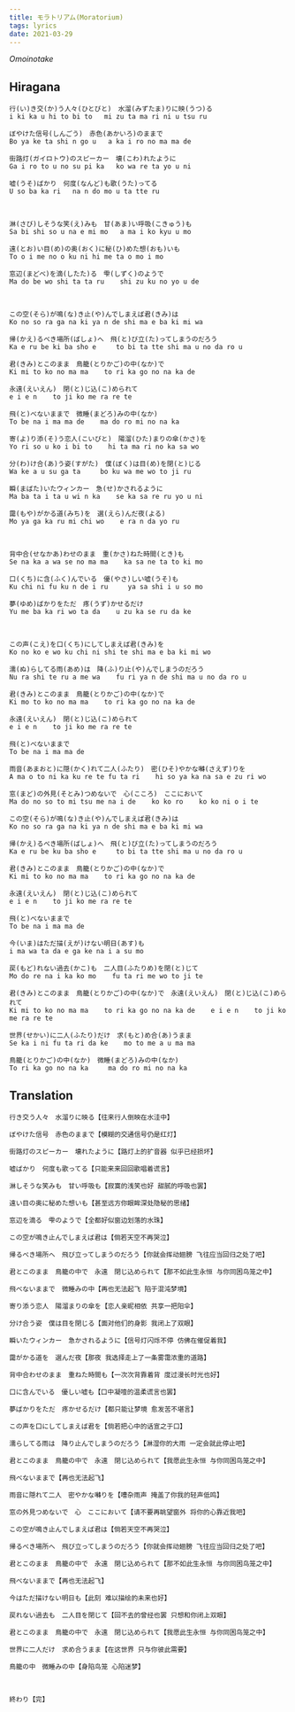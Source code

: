 ```yaml
---
title: モラトリアム(Moratorium)
tags: lyrics
date: 2021-03-29
---
```


<cite>Omoinotake</cite>

## Hiragana

    行(い)き交(か)う人々(ひとびと)　水溜(みずたま)りに映(うつ)る 
    i ki ka u hi to bi to   mi zu ta ma ri ni u tsu ru

    ぼやけた信号(しんごう)　赤色(あかいろ)のままで
    Bo ya ke ta shi n go u   a ka i ro no ma ma de

    街路灯(ガイロトウ)のスピーカー　壊(こわ)れたように
    Ga i ro to u no su pi ka   ko wa re ta yo u ni

    嘘(うそ)ばかり　何度(なんど)も歌(うた)ってる
    U so ba ka ri   na n do mo u ta tte ru

    

    淋(さび)しそうな笑(え)みも　甘(あま)い呼吸(こきゅう)も
    Sa bi shi so u na e mi mo   a ma i ko kyu u mo

    遠(とお)い目(め)の奥(おく)に秘(ひ)めた想(おも)いも
    To o i me no o ku ni hi me ta o mo i mo

    窓辺(まどべ)を滴(したた)る　雫(しずく)のようで
    Ma do be wo shi ta ta ru    shi zu ku no yo u de

    

    この空(そら)が鳴(な)き止(や)んでしまえば君(きみ)は
    Ko no so ra ga na ki ya n de shi ma e ba ki mi wa

    帰(かえ)るべき場所(ばしょ)へ　飛(と)び立(た)ってしまうのだろう
    Ka e ru be ki ba sho e     to bi ta tte shi ma u no da ro u

    君(きみ)とこのまま　鳥籠(とりかご)の中(なか)で　
    Ki mi to ko no ma ma    to ri ka go no na ka de    

    永遠(えいえん)　閉(と)じ込(こ)められて
    e i e n    to ji ko me ra re te

    飛(と)べないままで　微睡(まどろ)みの中(なか)
    To be na i ma ma de    ma do ro mi no na ka

    寄(よ)り添(そ)う恋人(こいびと)　陽溜(ひた)まりの傘(かさ)を
    Yo ri so u ko i bi to    hi ta ma ri no ka sa wo

    分(わ)け合(あ)う姿(すがた)　僕(ぼく)は目(め)を閉(と)じる
    Wa ke a u su ga ta     bo ku wa me wo to ji ru

    瞬(まばた)いたウィンカー　急(せ)かされるように
    Ma ba ta i ta u wi n ka    se ka sa re ru yo u ni

    靄(もや)がかる道(みち)を　選(えら)んだ夜(よる)
    Mo ya ga ka ru mi chi wo    e ra n da yo ru

    

    背中合(せなかあ)わせのまま　重(かさ)ねた時間(とき)も
    Se na ka a wa se no ma ma    ka sa ne ta to ki mo

    口(くち)に含(ふく)んでいる　優(やさ)しい嘘(うそ)も
    Ku chi ni fu ku n de i ru     ya sa shi i u so mo

    夢(ゆめ)ばかりをただ　疼(うず)かせるだけ
    Yu me ba ka ri wo ta da    u zu ka se ru da ke

    

    この声(こえ)を口(くち)にしてしまえば君(きみ)を
    Ko no ko e wo ku chi ni shi te shi ma e ba ki mi wo

    濡(ぬ)らしてる雨(あめ)は　降(ふ)り止(や)んでしまうのだろう
    Nu ra shi te ru a me wa    fu ri ya n de shi ma u no da ro u

    君(きみ)とこのまま　鳥籠(とりかご)の中(なか)で　
    Ki mo to ko no ma ma    to ri ka go no na ka de   

    永遠(えいえん)　閉(と)じ込(こ)められて
    e i e n    to ji ko me ra re te

    飛(と)べないままで
    To be na i ma ma de

    雨音(あまおと)に隠(かく)れて二人(ふたり)　密(ひそ)やかな囀(さえず)りを
    A ma o to ni ka ku re te fu ta ri    hi so ya ka na sa e zu ri wo

    窓(まど)の外見(そとみ)つめないで　心(こころ)　ここにおいて
    Ma do no so to mi tsu me na i de    ko ko ro    ko ko ni o i te

    この空(そら)が鳴(な)き止(や)んでしまえば君(きみ)は
    Ko no so ra ga na ki ya n de shi ma e ba ki mi wa

    帰(かえ)るべき場所(ばしょ)へ　飛(と)び立(た)ってしまうのだろう
    Ka e ru be ku ba sho e     to bi ta tte shi ma u no da ro u

    君(きみ)とこのまま　鳥籠(とりかご)の中(なか)で　
    Ki mi to ko no ma ma    to ri ka go no na ka de   

    永遠(えいえん)　閉(と)じ込(こ)められて
    e i e n    to ji ko me ra re te

    飛(と)べないままで
    To be na i ma ma de

    今(いま)はただ描(えが)けない明日(あす)も
    i ma wa ta da e ga ke na i a su mo

    戻(もど)れない過去(かこ)も　二人目(ふたりめ)を閉(と)じて
    Mo do re na i ka ko mo    fu ta ri me wo to ji te

    君(きみ)とこのまま　鳥籠(とりかご)の中(なか)で　永遠(えいえん)　閉(と)じ込(こ)められて
    Ki mi to ko no ma ma    to ri ka go no na ka de    e i e n    to ji ko me ra re te

    世界(せかい)に二人(ふたり)だけ　求(もと)め合(あ)うまま
    Se ka i ni fu ta ri da ke    mo to me a u ma ma

    鳥籠(とりかご)の中(なか)　微睡(まどろ)みの中(なか)
    To ri ka go no na ka     ma do ro mi no na ka





## Translation

    行き交う人々　水溜りに映る【往来行人倒映在水洼中】 

    ぼやけた信号　赤色のままで【模糊的交通信号仍是红灯】

    街路灯のスピーカー　壊れたように【路灯上的扩音器 似乎已经损坏】 

    嘘ばかり　何度も歌ってる【只能来来回回歌唱着谎言】   

    淋しそうな笑みも　甘い呼吸も【寂寞的浅笑也好 甜腻的呼吸也罢】 

    遠い目の奥に秘めた想いも【甚至远方你眼眸深处隐秘的思绪】 

    窓辺を滴る　雫のようで【全都好似窗边划落的水珠】   

    この空が鳴き止んでしまえば君は【倘若天空不再哭泣】 

    帰るべき場所へ　飛び立ってしまうのだろう【你就会挥动翅膀 飞往应当回归之处了吧】 

    君とこのまま　鳥籠の中で　永遠　閉じ込められて【那不如此生永恒 与你同困鸟笼之中】 

    飛べないままで　微睡みの中【再也无法起飞 陷于混沌梦境】   

    寄り添う恋人　陽溜まりの傘を【恋人亲昵相依 共享一把阳伞】 

    分け合う姿　僕は目を閉じる【面对他们的身影 我闭上了双眼】

    瞬いたウィンカー　急かされるように【信号灯闪烁不停 仿佛在催促着我】 

    靄がかる道を　選んだ夜【那夜 我选择走上了一条雾霭浓重的道路】   

    背中合わせのまま　重ねた時間も【一次次背靠着背 度过漫长时光也好】 

    口に含んでいる　優しい嘘も【口中凝噎的温柔谎言也罢】 

    夢ばかりをただ　疼かせるだけ【都只能让梦境 愈发苦不堪言】   

    この声を口にしてしまえば君を【倘若把心中的话宣之于口】 

    濡らしてる雨は　降り止んでしまうのだろう【淋湿你的大雨 一定会就此停止吧】 

    君とこのまま　鳥籠の中で　永遠　閉じ込められて【我愿此生永恒 与你同困鸟笼之中】 

    飛べないままで【再也无法起飞】   

    雨音に隠れて二人　密やかな囀りを【嘈杂雨声 掩盖了你我的轻声低鸣】 

    窓の外見つめないで　心　ここにおいて【请不要再眺望窗外 将你的心靠近我吧】   

    この空が鳴き止んでしまえば君は【倘若天空不再哭泣】 

    帰るべき場所へ　飛び立ってしまうのだろう【你就会挥动翅膀 飞往应当回归之处了吧】 

    君とこのまま　鳥籠の中で　永遠　閉じ込められて【那不如此生永恒 与你同困鸟笼之中】   

    飛べないままで【再也无法起飞】   

    今はただ描けない明日も【此刻 难以描绘的未来也好】 

    戻れない過去も　二人目を閉じて【回不去的曾经也罢 只想和你闭上双眼】 

    君とこのまま　鳥籠の中で　永遠　閉じ込められて【我愿此生永恒 与你同困鸟笼之中】 

    世界に二人だけ　求め合うまま【在这世界 只与你彼此需要】   

    鳥籠の中　微睡みの中【身陷鸟笼 心陷迷梦】   



    終わり【完】



 